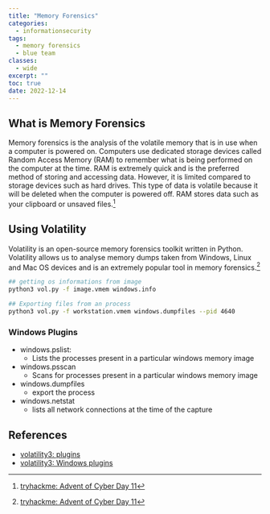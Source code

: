 ```yaml
---
title: "Memory Forensics"
categories: 
  - informationsecurity
tags: 
  - memory forensics
  - blue team
classes: 
  - wide
excerpt: ""
toc: true
date: 2022-12-14
---
```

## What is Memory Forensics

Memory forensics is the analysis of the volatile memory that is in use when a computer is powered on. Computers use dedicated storage devices called Random Access Memory (RAM) to remember what is being performed on the computer at the time. RAM is extremely quick and is the preferred method of storing and accessing data. However, it is limited compared to storage devices such as hard drives. This type of data is volatile because it will be deleted when the computer is powered off. RAM stores data such as your clipboard or unsaved files.[^1]

## Using Volatility

Volatility is an open-source memory forensics toolkit written in Python. Volatility allows us to analyse memory dumps taken from Windows, Linux and Mac OS devices and is an extremely popular tool in memory forensics.[^1]

```bash
## getting os informations from image
python3 vol.py -f image.vmem windows.info

## Exporting files from an process
python3 vol.py -f workstation.vmem windows.dumpfiles --pid 4640
```

### Windows Plugins

* windows.pslist:
  * Lists the processes present in a particular windows memory image
* windows.psscan
  * Scans for processes present in a particular windows memory image
* windows.dumpfiles
  * export the process
* windows.netstat
  * lists all network connections at the time of the capture

## References

* [volatility3: plugins](https://volatility3.readthedocs.io/en/latest/volatility3.plugins.html)
* [volatility3: Windows plugins](https://volatility3.readthedocs.io/en/stable/volatility3.plugins.windows.html)

[^1]: [tryhackme: Advent of Cyber Day 11](https://tryhackme.com/room/adventofcyber4)
